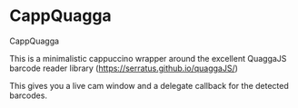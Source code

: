 # CappQuagga
CappQuagga

This is a minimalistic cappuccino wrapper around the excellent QuaggaJS barcode reader library (https://serratus.github.io/quaggaJS/)

This gives you a live cam window and a delegate callback for the detected barcodes.
